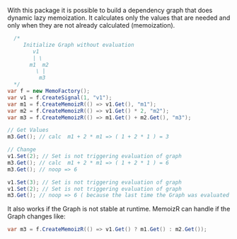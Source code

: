 With this package it is possible to build a dependency graph that does dynamic lazy memoization. 
It calculates only the values that are needed and only when they are not already calculated (memoization).



```cs
  /*
     Initialize Graph without evaluation
        v1
        | \ 
       m1  m2
         \ |
          m3
  */
var f = new MemoFactory();
var v1 = f.CreateSignal(1, "v1");
var m1 = f.CreateMemoizR(() => v1.Get(), "m1");
var m2 = f.CreateMemoizR(() => v1.Get() * 2, "m2");
var m3 = f.CreateMemoizR(() => m1.Get() + m2.Get(), "m3");

// Get Values
m3.Get(); // calc  m1 + 2 * m1 => ( 1 + 2 * 1 ) = 3

// Change
v1.Set(2); // Set is not triggering evaluation of graph
m3.Get(); // calc  m1 + 2 * m1 => ( 1 + 2 * 1 ) = 6
m3.Get(); // noop => 6

v1.Set(3); // Set is not triggering evaluation of graph
v1.Set(2); // Set is not triggering evaluation of graph
m3.Get(); // noop => 6 ( because the last time the Graph was evaluated v1 was already 2 )
```

It also works if the Graph is not stable at runtime. MemoizR can handle if the Graph changes like:
```cs
var m3 = f.CreateMemoizR(() => v1.Get() ? m1.Get() : m2.Get());
```